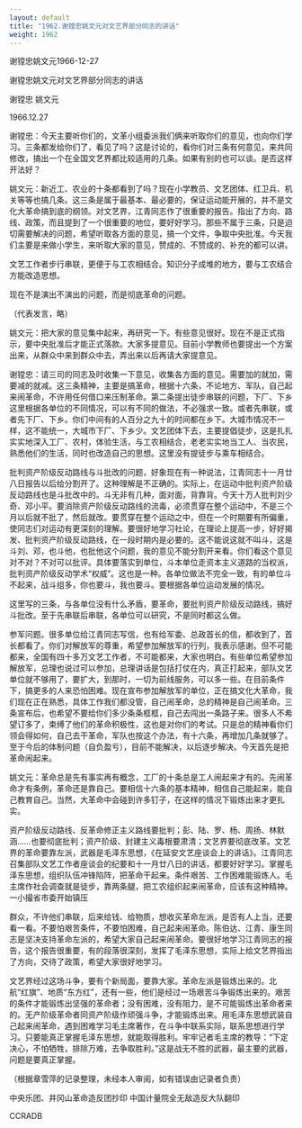 ```yaml
---
layout: default
title: "1962.谢镗忠姚文元对文艺界部分同志的讲话"
weight: 1962
---
```


谢镗忠姚文元1966-12-27

谢镗忠姚文元对文艺界部分同志的讲话

谢镗忠 姚文元

1966.12.27

谢镗忠：今天主要听你们的，文革小组委派我们俩来听取你们的意见，也向你们学习。三条都发给你们了，看见了吗？这是讨论的，看你们对三条有何意见，来共同修改，搞出一个在全国文艺界都比较适用的几条。如果有别的也可以谈。是否这样开法好？

姚文元：新近工、农业的十条都看到了吗？现在小学教员、文艺团体、红卫兵、机关等等也搞几条。这三条是属于最基本、最必要的，保证运动能开展的，并不是文化大革命搞到底的纲领。对文艺界，江青同志作了很重要的报告。指出了方向、路线、政策，而且提到了一个很重要的地位，要好好学习。那些不属于三条，只是迫切需要解决的问题，希望听取各方面的意见，搞一个文件，争取中央批准。今天我们主要是来做小学生，来听取大家的意见，赞成的、不赞成的、补充的都可以讲。

文艺工作者步行串联，更便于与工农相结合。知识分子成堆的地方，要与工农结合方能改造思想。

现在不是演出不演出的问题，而是彻底革命的问题。

（代表发言，略）

姚文元：把大家的意见集中起来，再研究一下。有些意见很好。现在不是正式指示，要中央批准后才能正式落款。大家多提意见。目前小学教师也要提出一个方案出来，从群众中来到群众中去，弄出来以后再请大家提意见。

谢镗忠：请三司的同志及时收集一下意见，收集各方面的意见。需要加的就加，需要减的就减。这三条精神，主要是搞革命，根据十六条，不论地方、军队，自己起来闹革命，不许用任何借口来压制革命。第二条提出徒步串联的问题，下厂、下乡这里根据各单位的不同情况，可以有不同的做法，不必强求一致。或者先串联，或者先下厂、下乡。你们中间有的人百分之九十的时间都在乡下。大城市情况不一样，这不能统一，大城市下厂、下乡少。文艺团体下去，主要提倡徒步，这是扎扎实实地深入工厂、农村，体验生活，与工农相结合，老老实实地当工人、当农民，熟悉他们的生活，同时也改造自己的思想。这里没有提徒步与乘车相结合。

批判资产阶级反动路线与斗批改的问题，好象现在有一种说法，江青同志十一月廿八日报告以后给分割开了。这种理解是不正确的。实际上，在运动中批判资产阶级反动路线也是斗批改中的。斗无非有几种，面对面，背靠背。今天十万人批判刘少奇、邓小平。要消除资产阶级反动路线的流毒，必须贯穿在整个运动中，不是三个月以后就不批了，然后就改。要贯穿在整个运动之中，但在一个时期要有所偏重，使同志们对运动有更深刻的理解。要很好地学习社论，在理论上提高一步，好好揭发、批判资产阶级反动路线，在一段时期内是必要的。这不能说这就不叫斗，这是斗刘、邓，也斗他，也批他这个问题，我的意见不能分割开来看。你们看这个意见对不对？不对可以批评。具体要落实到单位，斗本单位走资本主义道路的当权派，批判资产阶级反动学术“权威”。这也是一种。各单位做法不完全一致，有的单位斗不起来，战斗组多，你也要斗，我也要斗。要根据各单位运动发展的情况。

这里写的三条，与各单位没有什么矛盾，要革命，要批判资产阶级反动路线，搞好斗批改。至于先串联后串联，各单位可以研究，不是同时都这么做。

参军问题。很多单位给江青同志写信，也有给军委、总政首长的信，都收到了，首长都看了。你们对解放军的尊重，希望参加解放军的行列，我表示感谢。但不可能都来，全国有四十多万文艺工作者，不可能都来，大家也明白。有些单位希望参加解放军，总理也说过可以参加，总理讲话是包括打仗在内，真正打起来，部队文艺单位就不够用了，要扩大，到那时，一切为前线服务，可以多一些。在目前条件下，搞更多的人来恐怕困难。现在宣布参加解放军的单位，正在搞文化大革命，我们现在正在熟悉，具体工作我们都没管，自己闹革命，总的精神是自己闹革命。三条宣布后，也希望不要给你们多少条条框框，自己去闯出一条路子来。很多人不希望订多了，束缚了他们的革命积极性，这也是对你们的考试。只是总的精神看你们领会得如何，自己去干革命，军队也按这个办法，有十六条，再增加几条就够了。至于今后的体制问题（自负盈亏），目前不能解决，以后逐步解决。今天首先是把革命闹起来。

姚文元：革命总是先有事实再有概念，工厂的十条总是工人闹起来才有的。先闹革命才有条例，革命还是靠自己。要相信十六条的基本精神，相信自己能起来，能自己教育自己。当然，大革命中会碰到许多钉子，在这样的情况下锻炼出来才更扎实。

资产阶级反动路线、反革命修正主义路线要批判；彭、陆、罗、杨、周扬、林默涵……也要彻底批判；资产阶级、封建主义毒根要肃清；文艺界要彻底改革。文艺界的革命要靠左派，武器是毛泽东思想，《在延安文艺座谈会上的讲话》。江青同志召集部队文艺工作者座谈会的纪要和十一月廿八日的讲话，都要好好学习。掌握毛泽东思想，组织队伍冲锋陷阵，把革命干起来。条件艰苦、工作困难能锻炼人。毛主席作社会调查就是徒步，靠两条腿，把工农组织起来闹革命，应该有这种精神。一小撮省市委开始镇压

群众，不许他们串联，后来给钱、给物质，想收买革命左派，是否有人上当，还要看一看。不要怕艰苦条件，不要怕困难，自己起来闹革命。陈伯达、江青、康生同志是坚决支持革命左派的，希望大家自己起来闹革命。要很好地学习江青同志的报告，这个报告很重要，有的段落很深刻，发挥了毛泽东思想，实际上给文艺界指出了方向，交待了政策，希望大家很好地学习。

文艺界经过这场斗争，要有个新局面，要靠大家。革命左派是锻炼出来的。北航“红旗”、地质“东方红”，还有一些，他们是经过一场艰苦斗争锻炼出来的。艰苦的条件才能锻炼出坚强的革命者；没有困难，没有阻力，是不可能锻炼出革命者来的。无产阶级革命者同资产阶级作顽强斗争，才能锻炼出来。用毛泽东思想武装自己起来闹革命，遇到困难学习毛主席著作，在斗争中联系实际，联系思想进行学习。只要能真正掌握毛泽东思想，就能取得胜利。牢牢记者毛主席的教导：“下定决心，不怕牺牲，排除万难，去争取胜利。”这是战无不胜的武器，最主要的武器，问题是要真正掌握。

（根据章雪萍的记录整理，未经本人审阅，如有错误由记录者负责）

中央乐团、井冈山革命造反团抄印  中国计量院全无敌造反大队翻印

CCRADB

